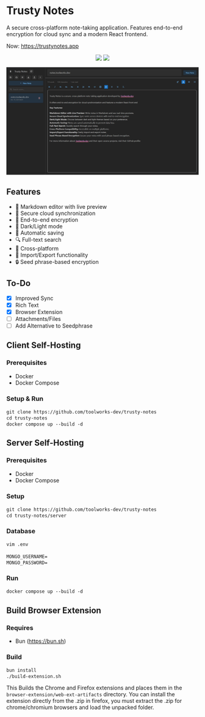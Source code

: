 # Trusty Notes

A secure cross-platform note-taking application. Features end-to-end encryption for cloud sync and a modern React frontend.

Now: https://trustynotes.app

<p align="center">
<a href="https://addons.mozilla.org/en-US/firefox/addon/trustynotes/"><img src="https://user-images.githubusercontent.com/585534/107280546-7b9b2a00-6a26-11eb-8f9f-f95932f4bfec.png"></a>
<a href="https://chromewebstore.google.com/detail/trustynotes/jbofhocadlfnlhgjkcnbldobinlfghei"><img src="https://user-images.githubusercontent.com/585534/107280622-91a8ea80-6a26-11eb-8d07-77c548b28665.png"></a><br>
</p>

![image](trusty-notes.png)

## Features

- 📝 Markdown editor with live preview
- 🔄 Secure cloud synchronization
- 🔐 End-to-end encryption
- 🌙 Dark/Light mode
- 💾 Automatic saving
- 🔍 Full-text search
- 📱 Cross-platform
- 💾 Import/Export functionality
- 🔒 Seed phrase-based encryption

## To-Do
- [x] Improved Sync
- [x] Rich Text
- [x] Browser Extension
- [ ] Attachments/Files
- [ ] Add Alternative to Seedphrase

## Client Self-Hosting

### Prerequisites
- Docker
- Docker Compose

### Setup & Run
```
git clone https://github.com/toolworks-dev/trusty-notes
cd trusty-notes
docker compose up --build -d
```

## Server Self-Hosting

### Prerequisites
- Docker
- Docker Compose

### Setup
```
git clone https://github.com/toolworks-dev/trusty-notes
cd trusty-notes/server
```

### Database
```
vim .env

MONGO_USERNAME=
MONGO_PASSWORD=
```

### Run
```
docker compose up --build -d
```

## Build Browser Extension

### Requires
- Bun (https://bun.sh)

### Build

```
bun install
./build-extension.sh
```

This Builds the Chrome and Firefox extensions and places them in the `browser-extension/web-ext-artifacts` directory. You can install the extension directly from the .zip in firefox, you must extract the .zip for chrome/chromium browsers and load the unpacked folder.
